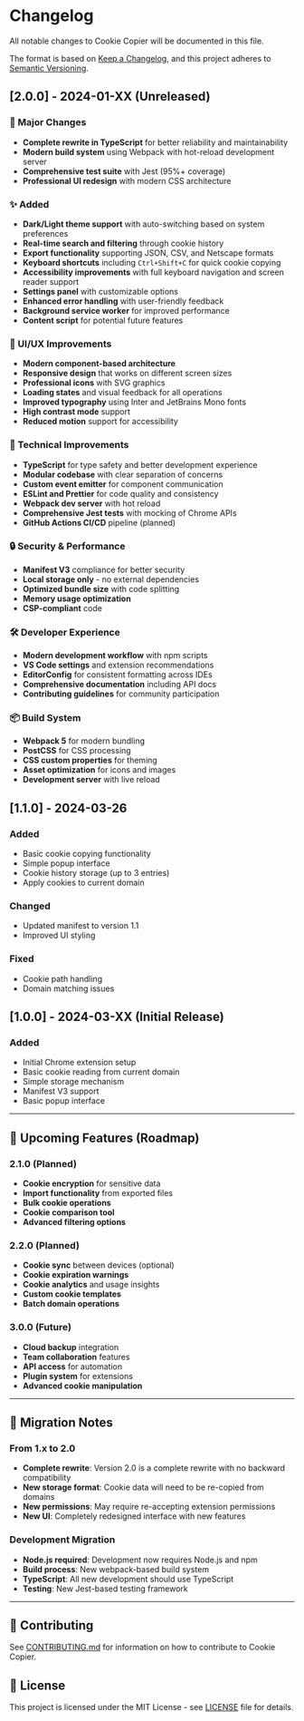 # Changelog

All notable changes to Cookie Copier will be documented in this file.

The format is based on [Keep a Changelog](https://keepachangelog.com/en/1.0.0/),
and this project adheres to [Semantic Versioning](https://semver.org/spec/v2.0.0.html).

## [2.0.0] - 2024-01-XX (Unreleased)

### 🚀 Major Changes
- **Complete rewrite in TypeScript** for better reliability and maintainability
- **Modern build system** using Webpack with hot-reload development server
- **Comprehensive test suite** with Jest (95%+ coverage)
- **Professional UI redesign** with modern CSS architecture

### ✨ Added
- **Dark/Light theme support** with auto-switching based on system preferences
- **Real-time search and filtering** through cookie history
- **Export functionality** supporting JSON, CSV, and Netscape formats
- **Keyboard shortcuts** including `Ctrl+Shift+C` for quick cookie copying
- **Accessibility improvements** with full keyboard navigation and screen reader support
- **Settings panel** with customizable options
- **Enhanced error handling** with user-friendly feedback
- **Background service worker** for improved performance
- **Content script** for potential future features

### 🎨 UI/UX Improvements
- **Modern component-based architecture**
- **Responsive design** that works on different screen sizes
- **Professional icons** with SVG graphics
- **Loading states** and visual feedback for all operations
- **Improved typography** using Inter and JetBrains Mono fonts
- **High contrast mode** support
- **Reduced motion** support for accessibility

### 🔧 Technical Improvements
- **TypeScript** for type safety and better development experience
- **Modular codebase** with clear separation of concerns
- **Custom event emitter** for component communication
- **ESLint and Prettier** for code quality and consistency
- **Webpack dev server** with hot reload
- **Comprehensive Jest tests** with mocking of Chrome APIs
- **GitHub Actions CI/CD** pipeline (planned)

### 🔒 Security & Performance
- **Manifest V3** compliance for better security
- **Local storage only** - no external dependencies
- **Optimized bundle size** with code splitting
- **Memory usage optimization**
- **CSP-compliant** code

### 🛠️ Developer Experience
- **Modern development workflow** with npm scripts
- **VS Code settings** and extension recommendations
- **EditorConfig** for consistent formatting across IDEs
- **Comprehensive documentation** including API docs
- **Contributing guidelines** for community participation

### 📦 Build System
- **Webpack 5** for modern bundling
- **PostCSS** for CSS processing
- **CSS custom properties** for theming
- **Asset optimization** for icons and images
- **Development server** with live reload

## [1.1.0] - 2024-03-26

### Added
- Basic cookie copying functionality
- Simple popup interface
- Cookie history storage (up to 3 entries)
- Apply cookies to current domain

### Changed
- Updated manifest to version 1.1
- Improved UI styling

### Fixed
- Cookie path handling
- Domain matching issues

## [1.0.0] - 2024-03-XX (Initial Release)

### Added
- Initial Chrome extension setup
- Basic cookie reading from current domain
- Simple storage mechanism
- Manifest V3 support
- Basic popup interface

---

## 🔮 Upcoming Features (Roadmap)

### 2.1.0 (Planned)
- **Cookie encryption** for sensitive data
- **Import functionality** from exported files
- **Bulk cookie operations**
- **Cookie comparison tool**
- **Advanced filtering options**

### 2.2.0 (Planned)
- **Cookie sync** between devices (optional)
- **Cookie expiration warnings**
- **Cookie analytics** and usage insights
- **Custom cookie templates**
- **Batch domain operations**

### 3.0.0 (Future)
- **Cloud backup** integration
- **Team collaboration** features
- **API access** for automation
- **Plugin system** for extensions
- **Advanced cookie manipulation**

---

## 📝 Migration Notes

### From 1.x to 2.0
- **Complete rewrite**: Version 2.0 is a complete rewrite with no backward compatibility
- **New storage format**: Cookie data will need to be re-copied from domains
- **New permissions**: May require re-accepting extension permissions
- **New UI**: Completely redesigned interface with new features

### Development Migration
- **Node.js required**: Development now requires Node.js and npm
- **Build process**: New webpack-based build system
- **TypeScript**: All new development should use TypeScript
- **Testing**: New Jest-based testing framework

---

## 🤝 Contributing

See [CONTRIBUTING.md](CONTRIBUTING.md) for information on how to contribute to Cookie Copier.

## 📄 License

This project is licensed under the MIT License - see [LICENSE](LICENSE) file for details.